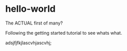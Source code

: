 # hello-world
The ACTUAL first of many?

Following the getting started tutorial to see whats what.

adsjfjfkjlascvhjascvhj;
